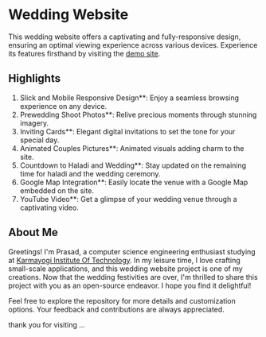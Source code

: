 
# Wedding Website

This wedding website offers a captivating and fully-responsive design, ensuring an optimal viewing experience across various devices. Experience its features firsthand by visiting the [demo site](https://mipashyayalmar.github.io/pashya/?fbclid=PAAabqDdA4xzZkJx6CxlgUSRzOan-0iX3VIb8_yU4EsKhoJn0QRQwOEeAdKWg).

## Highlights
1. Slick and Mobile Responsive Design**: Enjoy a seamless browsing experience on any device.
2. Prewedding Shoot Photos**: Relive precious moments through stunning imagery.
3. Inviting Cards**: Elegant digital invitations to set the tone for your special day.
4. Animated Couples Pictures**: Animated visuals adding charm to the site.
5. Countdown to Haladi and Wedding**: Stay updated on the remaining time for haladi and the wedding ceremony.
7. Google Map Integration**: Easily locate the venue with a Google Map embedded on the site.
6. YouTube Video**: Get a glimpse of your wedding venue through a captivating video.

## About Me
Greetings! I'm Prasad, a computer science engineering enthusiast studying at [Karmayogi Institute Of Technology](https://karmayogicollege.ac.in/). In my leisure time, I love crafting small-scale applications, and this wedding website project is one of my creations. Now that the wedding festivities are over, I'm thrilled to share this project with you as an open-source endeavor. I hope you find it delightful!

Feel free to explore the repository for more details and customization options. Your feedback and contributions are always appreciated.

thank you for visiting ...
